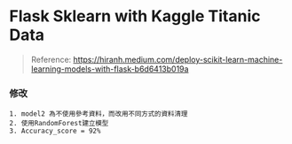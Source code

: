 # Flask Sklearn with Kaggle Titanic Data
> Reference:
> https://hiranh.medium.com/deploy-scikit-learn-machine-learning-models-with-flask-b6d6413b019a

### 修改
    1. model2 為不使用參考資料，而改用不同方式的資料清理
    2. 使用RandomForest建立模型
    3. Accuracy_score = 92%